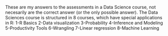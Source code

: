 These are my answers to the assessments in a Data Science course, not necesarily are the correct answer (or the only possible answer).
The Data Sciences course is structured in 8 courses, which have special applications in R:
1-R Basics
2-Data visualization
3-Probability
4-Inference and Modeling
5-Productivity Tools
6-Wrangling
7-Linear regression
8-Machine Learning

